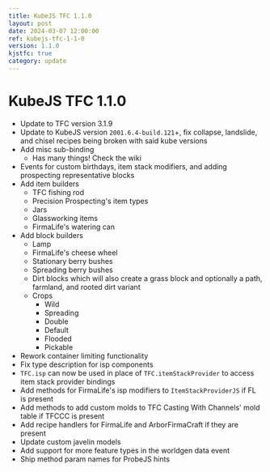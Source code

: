 ```yaml
---
title: KubeJS TFC 1.1.0
layout: post
date: 2024-03-07 12:00:00
ref: kubejs-tfc-1-1-0
version: 1.1.0
kjstfc: true
category: update
---
```


# KubeJS TFC 1.1.0

- Update to TFC version 3.1.9
- Update to KubeJS version `2001.6.4-build.121`+, fix collapse, landslide, and chisel recipes being broken with said kube versions
- Add misc sub-binding
    - Has many things! Check the wiki
- Events for custom birthdays, item stack modifiers, and adding prospecting representative blocks
- Add item builders
    - TFC fishing rod
    - Precision Prospecting's item types
    - Jars
    - Glassworking items
    - FirmaLife's watering can
- Add block builders
    - Lamp
    - FirmaLife's cheese wheel
    - Stationary berry bushes
    - Spreading berry bushes
    - Dirt blocks which will also create a grass block and optionally a path, farmland, and rooted dirt variant
    - Crops
        - Wild
        - Spreading
        - Double
        - Default
        - Flooded
        - Pickable
- Rework container limiting functionality
- Fix type description for isp components
- `TFC.isp` can now be used in place of `TFC.itemStackProvider` to access item stack provider bindings
- Add methods for FirmaLife's isp modifiers to `ItemStackProviderJS` if FL is present
- Add methods to add custom molds to TFC Casting With Channels' mold table if TFCCC is present
- Add recipe handlers for FirmaLife and ArborFirmaCraft if they are present
- Update custom javelin models
- Add support for more feature types in the worldgen data event
- Ship method param names for ProbeJS hints
